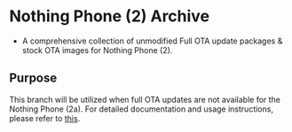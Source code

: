 # Nothing Phone (2) Archive

* A comprehensive collection of unmodified Full OTA update packages & stock OTA images for Nothing Phone (2).

## Purpose
This branch will be utilized when full OTA updates are not available for the Nothing Phone (2a). For detailed documentation and usage instructions, please refer to [this](https://github.com/spike0en/Pong_Archive/blob/master/README.md).
